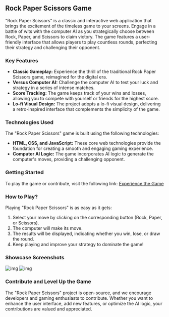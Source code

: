 ## Rock Paper Scissors Game

"Rock Paper Scissors" is a classic and interactive web application that brings the excitement of the timeless game to your screens. Engage in a battle of wits with the computer AI as you strategically choose between Rock, Paper, and Scissors to claim victory. The game features a user-friendly interface that allows players to play countless rounds, perfecting their strategy and challenging their opponent.

### Key Features
- **Classic Gameplay:** Experience the thrill of the traditional Rock Paper Scissors game, reimagined for the digital era.
- **Versus Computer AI:** Challenge the computer AI to test your luck and strategy in a series of intense matches.
- **Score Tracking:** The game keeps track of your wins and losses, allowing you to compete with yourself or friends for the highest score.
- **Lo-fi Visual Design:** The project adopts a lo-fi visual design, delivering a retro-inspired interface that complements the simplicity of the game.

### Technologies Used
The "Rock Paper Scissors" game is built using the following technologies:
- **HTML, CSS, and JavaScript:** These core web technologies provide the foundation for creating a smooth and engaging gaming experience.
- **Computer AI Logic:** The game incorporates AI logic to generate the computer's moves, providing a challenging opponent.

### Getting Started
To play the game or contribute, visit the following link: [Experience the Game](https://scergun.github.io/Rock-Paper-Scissors-Lo-fi-Edition/)

### How to Play?
Playing "Rock Paper Scissors" is as easy as it gets:
1. Select your move by clicking on the corresponding button (Rock, Paper, or Scissors).
2. The computer will make its move.
3. The results will be displayed, indicating whether you win, lose, or draw the round.
4. Keep playing and improve your strategy to dominate the game!

### Showcase Screenshots
![img](https://i.imgur.com/1CO26pY.png)
![img](https://i.imgur.com/eDNS2YJ.png)

### Contribute and Level Up the Game
The "Rock Paper Scissors" project is open-source, and we encourage developers and gaming enthusiasts to contribute. Whether you want to enhance the user interface, add new features, or optimize the AI logic, your contributions are valued and appreciated.



